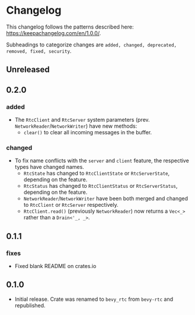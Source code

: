 # Changelog

This changelog follows the patterns described here: <https://keepachangelog.com/en/1.0.0/>.

Subheadings to categorize changes are `added, changed, deprecated, removed, fixed, security`.

## Unreleased

## 0.2.0

### added

- The `RtcClient` and `RtcServer` system parameters (prev. `NetworkReader`/`NetworkWriter`) have new methods:
  - `clear()` to clear all incoming messages in the buffer.

### changed

- To fix name conflicts with the `server` and `client` feature, the respective types have changed names.
  - `RtcState` has changed to `RtcClientState` or `RtcServerState`, depending on the feature.
  - `RtcStatus` has changed to `RtcClientStatus` or `RtcServerStatus`, depending on the feature.
  - `NetworkReader`/`NetworkWriter` have been both merged and changed to `RtcClient` or `RtcServer` respectively.
  - `RtcClient.read()` (previously `NetworkReader`) now returns a `Vec<_>` rather than a `Drain<'_, _>`.

## 0.1.1

### fixes

- Fixed blank README on crates.io

## 0.1.0

- Initial release. Crate was renamed to `bevy_rtc` from `bevy-rtc` and republished.
